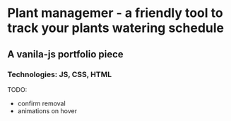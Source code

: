 # Plant managemer - a friendly tool to track your plants watering schedule
## A vanila-js portfolio piece 

### Technologies: JS, CSS, HTML


TODO:
- confirm removal
- animations on hover